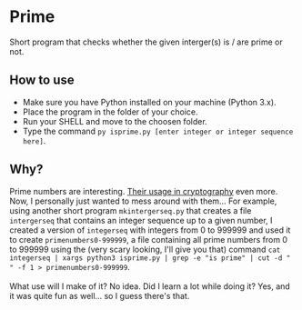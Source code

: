 # Prime
Short program that checks whether the given interger(s) is / are prime or not.

## How to use
- Make sure you have Python installed on your machine (Python 3.x).
- Place the program in the folder of your choice.
- Run your SHELL and move to the choosen folder.
- Type the command `py isprime.py [enter integer or integer sequence here]`.

## Why?
Prime numbers are interesting. [Their usage in cryptography](https://stackoverflow.com/questions/439870/why-are-primes-important-in-cryptography) even more.<br/>
Now, I personally just wanted to mess around with them... For example, using another short program `mkintergerseq.py` that creates a file `intergerseq` that contains an integer sequence up to a given number, I created a version of `integerseq` with integers from 0 to 999999 and used it to create `primenumbers0-999999`, a file containing all prime numbers from 0 to 999999 using the (very scary looking, I'll give you that) command `cat integerseq | xargs python3 isprime.py | grep -e "is prime" | cut -d " " -f 1 > primenumbers0-999999`.
<br/><br/>
What use will I make of it? No idea. Did I learn a lot while doing it? Yes, and it was quite fun as well... so I guess there's that.
